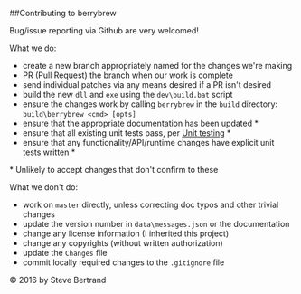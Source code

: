 ##Contributing to berrybrew

Bug/issue reporting via Github are very welcomed!

What we do:

- create a new branch appropriately named for the changes we're making
- PR (Pull Request) the branch when our work is complete
- send individual patches via any means desired if a PR isn't desired
- build the new `dll` and `exe` using the `dev\build.bat` script
- ensure the changes work by calling `berrybrew` in the `build` directory: `build\berrybrew <cmd> [opts]`
- ensure that the appropriate documentation has been updated *
- ensure that all existing unit tests pass, per [Unit testing](https://github.com/stevieb9/berrybrew/blob/master/doc/Unit%20Testing.md) *
- ensure that any functionality/API/runtime changes have explicit unit tests written *

\* Unlikely to accept changes that don't confirm to these

What we don't do:

- work on `master` directly, unless correcting doc typos and other trivial changes
- update the version number in `data\messages.json` or the documentation
- change any license information (I inherited this project)
- change any copyrights (without written authorization)
- update the `Changes` file
- commit locally required changes to the `.gitignore` file

&copy; 2016 by Steve Bertrand
